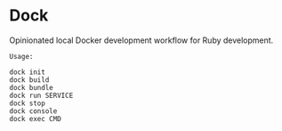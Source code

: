 # Dock

Opinionated local Docker development workflow for Ruby development.

```
Usage:

dock init
dock build
dock bundle
dock run SERVICE
dock stop
dock console
dock exec CMD
```
